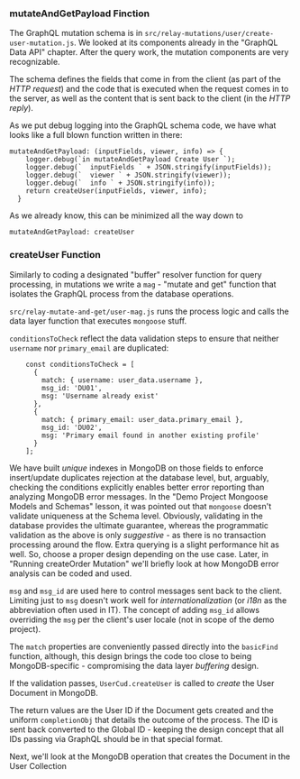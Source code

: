 ### mutateAndGetPayload Finction

The GraphQL mutation schema is in `src/relay-mutations/user/create-user-mutation.js`. We looked at its components already in the "GraphQL Data API" chapter. After the query work, the mutation components are very recognizable. 

The schema defines the fields that come in from the client (as part of the *HTTP request*) and the code that is executed when the request comes in to the server, as well as the content that is sent back to the client (in the *HTTP reply*).

As we put debug logging into the GraphQL schema code, we have what looks like a full blown function written in there:

```
mutateAndGetPayload: (inputFields, viewer, info) => {
    logger.debug(`in mutateAndGetPayload Create User `);
    logger.debug(`  inputFields ` + JSON.stringify(inputFields));
    logger.debug(`  viewer ` + JSON.stringify(viewer));
    logger.debug(`  info ` + JSON.stringify(info));
    return createUser(inputFields, viewer, info);
  }
```

As we already know, this can be minimized all the way down to

```
mutateAndGetPayload: createUser
```

### createUser Function

Similarly to coding a designated "buffer" resolver function for query processing, in mutations we write a `mag` - "mutate and get" function that isolates the GraphQL process from the database operations.

`src/relay-mutate-and-get/user-mag.js` runs the process logic and calls the data layer function that executes `mongoose` stuff.

`conditionsToCheck` reflect the data validation steps to ensure that neither `username` nor `primary_email` are duplicated:

```
    const conditionsToCheck = [
      {
        match: { username: user_data.username },
        msg_id: 'DU01',
        msg: 'Username already exist'
      },
      {
        match: { primary_email: user_data.primary_email },
        msg_id: 'DU02',
        msg: 'Primary email found in another existing profile'
      }
    ];
```

We have built *unique* indexes in MongoDB on those fields to enforce insert/update duplicates rejection at the database level, but, arguably, checking the conditions explicitly enables better error reporting than analyzing MongoDB error messages. In the "Demo Project Mongoose Models and Schemas" lesson, it was pointed out that `mongoose` doesn't validate uniqueness at the Schema level. Obviously, validating in the database provides the ultimate guarantee, whereas the programmatic validation as the above is only *suggestive* - as there is no transaction processing around the flow. Extra querying is a slight performance hit as well. So, choose a proper design depending on the use case. Later, in "Running createOrder Mutation" we'll briefly look at how MongoDB error analysis can be coded and used.

`msg` and `msg_id` are used here to control messages sent back to the client. Limiting just to `msg` doesn't work well for *internationalization* (or *i18n* as the abbreviation often used in IT). The concept of adding `msg_id` allows overriding the `msg` per the client's user locale (not in scope of the demo project).

The `match` properties are conveniently passed directly into the `basicFind` function, although, this design brings the code too close to being MongoDB-specific - compromising the data layer *buffering* design.

If the validation passes, `UserCud.createUser` is called to *create* the User Document in MongoDB.

The return values are the User ID if the Document gets created and the uniform `completionObj` that details the outcome of the process. The ID is sent back converted to the Global ID - keeping the design concept that all IDs passing via GraphQL should be in that special format.


Next, we'll look at the MongoDB operation that creates the Document in the User Collection
